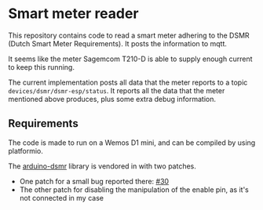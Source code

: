 # Smart meter reader

This repository contains code to read a smart meter adhering to the DSMR (Dutch Smart Meter Requirements).
It posts the information to mqtt.

It seems like the meter Sagemcom T210-D is able to supply enough current to keep this running.

The current implementation posts all data that the meter reports to a topic `devices/dsmr/dsmr-esp/status`.
It reports all the data that the meter mentioned above produces, plus some extra debug information.

## Requirements

The code is made to run on a Wemos D1 mini, and can be compiled by using platformio.

The [arduino-dsmr](https://github.com/matthijskooijman/arduino-dsmr/) library is vendored in with two patches.

- One patch for a small bug reported there: [#30](https://github.com/matthijskooijman/arduino-dsmr/issues/30)
- The other patch for disabling the manipulation of the enable pin, as it's not connected in my case

